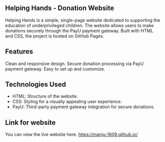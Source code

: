 ## Helping Hands - Donation Website
Helping Hands is a simple, single-page website dedicated to supporting the education of underprivileged children. The website allows users to make donations securely through the PayU payment gateway. Built with HTML and CSS, the project is hosted on GitHub Pages.

## Features
Clean and responsive design.
Secure donation processing via PayU payment gateway.
Easy to set up and customize.
## Technologies Used
- HTML: Structure of the website.
- CSS: Styling for a visually appealing user experience.
- PayU: Third-party payment gateway integration for secure donations.
## Link for website
You can view the live website here.
https://manju-1609.github.io/
